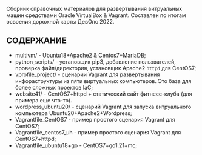 Сборник справочных материалов для развертывания витруальных машин средствами Oracle VirtualBox & Vagrant. Составлен по итогам освоения дорожной карты ДевОпс 2022.

СОДЕРЖАНИЕ
----------
- multivm/                - Ubuntu18+Apache2 & Centos7+MariaDB;
- python_scripts/         - установщик pip3, добавление пользвателей, проверка файл/директория, установщик Apache2 `httpd` для CentOS7;
- vprofile_project/       - сценарии Vagrant для развертывания инфораструктуры из пяти виртуальных компьютеров. Это база для более сложных проектов IaC;
- website41/              - CentOS7+httpd + статический сайт фитнесс-клуба (для примера еще что-то).
- wordpress_ubuntu20/     - сценарий Vagrant для запуска витруального компьютера Ubuntu20+Apache2+Wordpress;
- Vagrantfile_CentOS7     - пример простого сценария Vagrant для CentOS7;
- Vagrantfile_centos7_uh  - пример простого сценария Vagrant для CentOS7+httpd;
- Vagrantfile_ubuntu18+go - CentOS7+go1.21+mc;

